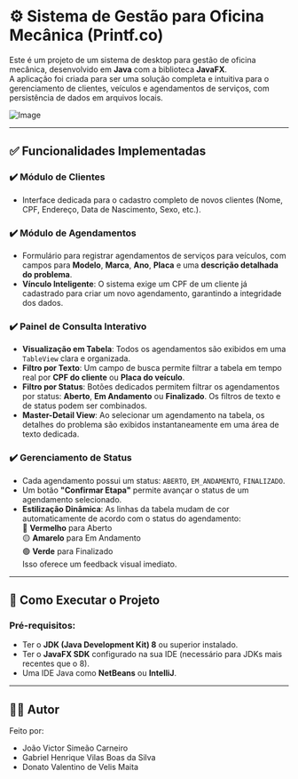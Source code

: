 # ⚙️ Sistema de Gestão para Oficina Mecânica (Printf.co)

Este é um projeto de um sistema de desktop para gestão de oficina mecânica, desenvolvido em **Java** com a biblioteca **JavaFX**.  
A aplicação foi criada para ser uma solução completa e intuitiva para o gerenciamento de clientes, veículos e agendamentos de serviços, com persistência de dados em arquivos locais.

![Image](https://github.com/user-attachments/assets/87004e91-61f5-409e-927a-8acb28914653)

---

## ✅ Funcionalidades Implementadas

### ✔️ Módulo de Clientes
- Interface dedicada para o cadastro completo de novos clientes (Nome, CPF, Endereço, Data de Nascimento, Sexo, etc.).

### ✔️ Módulo de Agendamentos
- Formulário para registrar agendamentos de serviços para veículos, com campos para **Modelo**, **Marca**, **Ano**, **Placa** e uma **descrição detalhada do problema**.
- **Vínculo Inteligente**: O sistema exige um CPF de um cliente já cadastrado para criar um novo agendamento, garantindo a integridade dos dados.

### ✔️ Painel de Consulta Interativo
- **Visualização em Tabela**: Todos os agendamentos são exibidos em uma `TableView` clara e organizada.
- **Filtro por Texto**: Um campo de busca permite filtrar a tabela em tempo real por **CPF do cliente** ou **Placa do veículo**.
- **Filtro por Status**: Botões dedicados permitem filtrar os agendamentos por status: **Aberto**, **Em Andamento** ou **Finalizado**. Os filtros de texto e de status podem ser combinados.
- **Master-Detail View**: Ao selecionar um agendamento na tabela, os detalhes do problema são exibidos instantaneamente em uma área de texto dedicada.

### ✔️ Gerenciamento de Status
- Cada agendamento possui um status: `ABERTO`, `EM_ANDAMENTO`, `FINALIZADO`.
- Um botão **"Confirmar Etapa"** permite avançar o status de um agendamento selecionado.
- **Estilização Dinâmica**: As linhas da tabela mudam de cor automaticamente de acordo com o status do agendamento:  
  🔴 **Vermelho** para Aberto  
  🟡 **Amarelo** para Em Andamento  
  🟢 **Verde** para Finalizado  
  Isso oferece um feedback visual imediato.

---

## 🚀 Como Executar o Projeto

### Pré-requisitos:
- Ter o **JDK (Java Development Kit) 8** ou superior instalado.
- Ter o **JavaFX SDK** configurado na sua IDE (necessário para JDKs mais recentes que o 8).
- Uma IDE Java como **NetBeans** ou **IntelliJ**.

---

## 👨‍💻 Autor

Feito por:  
- João Victor Simeão Carneiro  
- Gabriel Henrique Vilas Boas da Silva  
- Donato Valentino de Velis Maita
